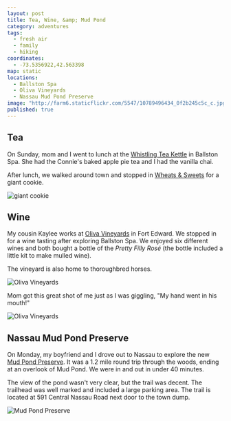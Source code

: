 ```yaml
---
layout: post
title: Tea, Wine, &amp; Mud Pond
category: adventures
tags:
  - fresh air
  - family
  - hiking
coordinates:
  - -73.5356922,42.563398
map: static
locations:
  - Ballston Spa
  - Oliva Vineyards
  - Nassau Mud Pond Preserve
image: "http://farm6.staticflickr.com/5547/10789496434_0f2b245c5c_c.jpg"
published: true
---
```


## Tea

On Sunday, mom and I went to lunch at the [Whistling Tea Kettle](http://www.thewhistlingkettle.com/) in Ballston Spa. She had the Connie's baked apple pie tea and I had the vanilla chai.

After lunch, we walked around town and stopped in [Wheats & Sweets](http://www.wheatsandsweets.com/) for a giant cookie.

<div class="photos">
<img src="http://farm3.staticflickr.com/2817/10789405676_2df4e07fcf_c.jpg" class="img-center" alt="giant cookie">
</div>

## Wine

My cousin Kaylee works at [Oliva Vineyards](http://olivavineyards.com/) in Fort Edward. We stopped in for a wine tasting after exploring Ballston Spa. We enjoyed six different wines and both bought a bottle of the *Pretty Filly Ros&#233;* (the bottle included a little kit to make mulled wine).

The vineyard is also home to thoroughbred horses.

<div class="photos">
<img src="http://farm6.staticflickr.com/5547/10789496434_0f2b245c5c_c.jpg" alt="Oliva Vineyards" class="img-center">
</div>

Mom got this great shot of me just as I was giggling, "My hand went in his mouth!"

<div class="photos">
<img src="http://farm4.staticflickr.com/3729/10789402276_5d1eafcedc_c.jpg" alt="Oliva Vineyards" class="pop-out">
</div>

## Nassau Mud Pond Preserve

On Monday, my boyfriend and I drove out to Nassau to explore the new [Mud Pond Preserve](http://townofnassau.org/content/Parks/View/1). It was a 1.2 mile round trip through the woods, ending at an overlook of Mud Pond. We were in and out in under 40 minutes.

The view of the pond wasn't very clear, but the trail was decent. The trailhead was well marked and included a large parking area. The trail is located at 591 Central Nassau Road next door to the town dump.

<div class="photos">
<img src="http://farm8.staticflickr.com/7414/10804674405_6191ffaaa0_b.jpg" class="pop-out" alt="Mud Pond Preserve">
</div>
